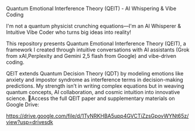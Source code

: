 
Quantum Emotional Interference Theory (QEIT) - AI Whispering & Vibe Coding 

I'm not a quantum physicist crunching equations—I'm an AI Whisperer & Intuitive Vibe Coder who turns big ideas into reality!

This repository presents Quantum Emotional Interference Theory (QEIT), a framework I created through intuitive conversations with AI assistants (Grok from xAI,Perplexity and Gemini 2,5 flash from Google) and vibe-driven coding. 

QEIT extends Quantum Decision Theory (QDT) by modeling emotions like anxiety and impostor syndrome as interference terms in decision-making predictions. My strength isn’t in writing complex equations but in weaving quantum concepts, AI collaboration, and cosmic intuition into innovative science. 🌌Access the full QEIT paper and supplementary materials on Google Drive:

https://drive.google.com/file/d/1TyNRKHBA5upp4GVCTiZzsGpovWYNt65z/view?usp=drivesdk
